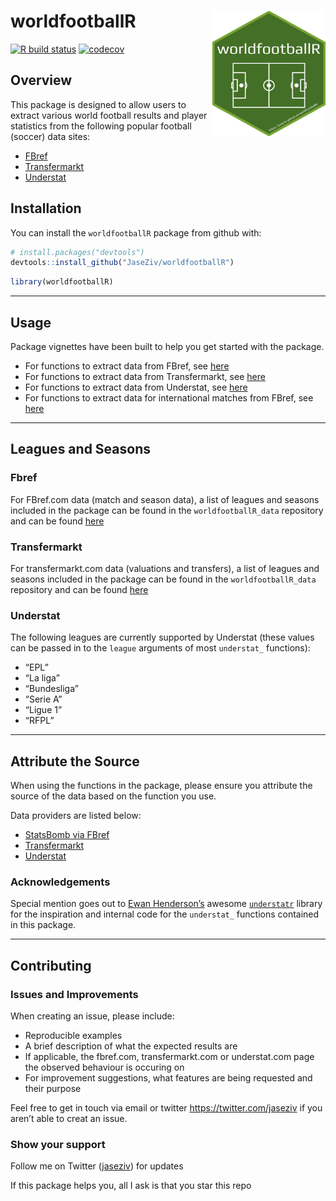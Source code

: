 
<!-- README.md is generated from README.Rmd. Please edit that file -->

# worldfootballR <img src="man/figures/logo.png" align="right" width="181" height="201"/>

<!-- badges: start -->

[![R build
status](https://github.com/JaseZiv/worldfootballR/workflows/R-CMD-check/badge.svg)](https://github.com/JaseZiv/worldfootballR/actions)
[![codecov](https://codecov.io/gh/JaseZiv/worldfootballR/branch/main/graph/badge.svg?token=WGLU5J34VL)](https://codecov.io/gh/JaseZiv/worldfootballR)
<!-- badges: end -->

## Overview

This package is designed to allow users to extract various world
football results and player statistics from the following popular
football (soccer) data sites:

-   [FBref](https://fbref.com/en/)
-   [Transfermarkt](https://www.transfermarkt.com/)
-   [Understat](https://understat.com/)

## Installation

You can install the `worldfootballR` package from github with:

``` r
# install.packages("devtools")
devtools::install_github("JaseZiv/worldfootballR")
```

``` r
library(worldfootballR)
```

------------------------------------------------------------------------

## Usage

Package vignettes have been built to help you get started with the
package.

-   For functions to extract data from FBref, see
    [here](https://jaseziv.github.io/worldfootballR/articles/extract-fbref-data.html)
-   For functions to extract data from Transfermarkt, see
    [here](https://jaseziv.github.io/worldfootballR/articles/extract-transfermarkt-data.html)
-   For functions to extract data from Understat, see
    [here](https://jaseziv.github.io/worldfootballR/articles/extract-understat-data.html)
-   For functions to extract data for international matches from FBref,
    see
    [here](https://jaseziv.github.io/worldfootballR/articles/fbref-data-internationals.html)

------------------------------------------------------------------------

## Leagues and Seasons

### Fbref

For FBref.com data (match and season data), a list of leagues and
seasons included in the package can be found in the
`worldfootballR_data` repository and can be found
[here](https://github.com/JaseZiv/worldfootballR_data/blob/master/raw-data/all_leages_and_cups/all_competitions.csv)

### Transfermarkt

For transfermarkt.com data (valuations and transfers), a list of leagues
and seasons included in the package can be found in the
`worldfootballR_data` repository and can be found
[here](https://github.com/JaseZiv/worldfootballR_data/blob/master/raw-data/transfermarkt_leagues/main_comp_seasons.csv)

### Understat

The following leagues are currently supported by Understat (these values
can be passed in to the `league` arguments of most `understat_`
functions):

-   “EPL”
-   “La liga”
-   “Bundesliga”
-   “Serie A”
-   “Ligue 1”
-   “RFPL”

------------------------------------------------------------------------

## Attribute the Source

When using the functions in the package, please ensure you attribute the
source of the data based on the function you use.

Data providers are listed below:

-   [StatsBomb via FBref](https://fbref.com/en/)
-   [Transfermarkt](https://www.transfermarkt.com/)
-   [Understat](https://understat.com/)

### Acknowledgements

Special mention goes out to [Ewan
Henderson’s](https://github.com/ewenme) awesome
[`understatr`](https://github.com/ewenme/understatr) library for the
inspiration and internal code for the `understat_` functions contained
in this package.

------------------------------------------------------------------------

## Contributing

### Issues and Improvements

When creating an issue, please include:

-   Reproducible examples
-   A brief description of what the expected results are
-   If applicable, the fbref.com, transfermarkt.com or understat.com
    page the observed behaviour is occuring on
-   For improvement suggestions, what features are being requested and
    their purpose

Feel free to get in touch via email or twitter
<https://twitter.com/jaseziv> if you aren’t able to creat an issue.

### Show your support

Follow me on Twitter ([jaseziv](https://twitter.com/jaseziv)) for
updates

If this package helps you, all I ask is that you star this repo
